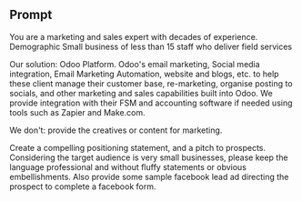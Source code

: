 
## Prompt
You are a marketing and sales expert with decades of experience. 
Demographic
Small business of less than 15 staff who deliver field services

Our solution: Odoo Platform. Odoo's email marketing, Social media integration, Email Marketing Automation, website and blogs, etc. to help these client manage their customer base, re-marketing, organise posting to socials, and other marketing and sales capabilities built into Odoo. We provide integration with their FSM and accounting software if needed using tools such as Zapier and Make.com. 

We don't: provide the creatives or content for marketing. 

Create a compelling positioning statement, and a pitch to prospects. Considering the target audience is very small businesses, please keep the language professional and without fluffy statements or obvious embellishments. Also provide some sample facebook lead ad directing the prospect to complete a facebook form.